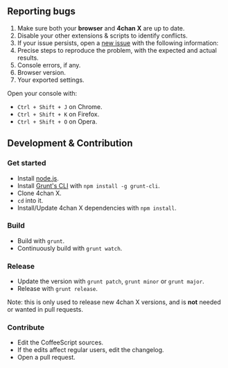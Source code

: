 ## Reporting bugs

1. Make sure both your **browser** and **4chan X** are up to date.
2. Disable your other extensions & scripts to identify conflicts.
3. If your issue persists, open a [new issue](https://github.com/MayhemYDG/4chan-x/issues) with the following information:
  1. Precise steps to reproduce the problem, with the expected and actual results.
  2. Console errors, if any.
  3. Browser version.
  4. Your exported settings.

Open your console with:
- `Ctrl + Shift + J` on Chrome.
- `Ctrl + Shift + K` on Firefox.
- `Ctrl + Shift + O` on Opera.

## Development & Contribution

### Get started

- Install [node.js](http://nodejs.org/).
- Install [Grunt's CLI](http://gruntjs.com/) with `npm install -g grunt-cli`.
- Clone 4chan X.
- `cd` into it.
- Install/Update 4chan X dependencies with `npm install`.

### Build

- Build with `grunt`.
- Continuously build with `grunt watch`.

### Release

- Update the version with `grunt patch`, `grunt minor` or `grunt major`.
- Release with `grunt release`.

Note: this is only used to release new 4chan X versions, and is **not** needed or wanted in pull requests.

### Contribute

- Edit the CoffeeScript sources.
- If the edits affect regular users, edit the changelog.
- Open a pull request.
